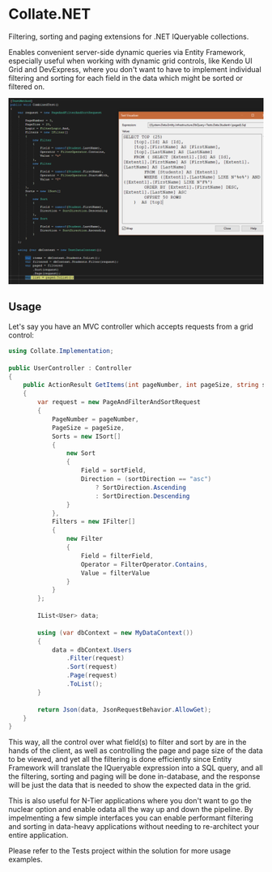# Collate.NET

Filtering, sorting and paging extensions for .NET IQueryable collections. 

Enables convenient server-side dynamic queries via Entity Framework, especially useful when working with dynamic grid controls, like Kendo UI Grid and DevExpress,
where you don't want to have to implement individual filtering and sorting for each field in the data which might be sorted or filtered on.

![Entity Framework](https://raw.githubusercontent.com/bradwestness/collate-dot-net/master/assets/entity-framework.PNG)

## Usage

Let's say you have an MVC controller which accepts requests from a grid control:

```csharp
using Collate.Implementation;

public UserController : Controller
{
	public ActionResult GetItems(int pageNumber, int pageSize, string sortField, string sortDirection, string filterField, string filterValue)
	{
		var request = new PageAndFilterAndSortRequest
		{
			PageNumber = pageNumber,
			PageSize = pageSize,
			Sorts = new ISort[]
			{
				new Sort
				{
					Field = sortField,
					Direction = (sortDirection == "asc")
						? SortDirection.Ascending
						: SortDirection.Descending
				}
			},
			Filters = new IFilter[]
			{
				new Filter
				{
					Field = filterField,
					Operator = FilterOperator.Contains,
					Value = filterValue
				}
			}
		};

		IList<User> data;

		using (var dbContext = new MyDataContext())
		{
			data = dbContext.Users
				.Filter(request)
				.Sort(request)
				.Page(request)
				.ToList();
		}

		return Json(data, JsonRequestBehavior.AllowGet);
	}
}
````

This way, all the control over what field(s) to filter and sort by are in the hands of the client, as well
as controlling the page and page size of the data to be viewed, and yet all the filtering is done
efficiently since Entity Framework will translate the IQueryable expression into a SQL query, and all the
filtering, sorting and paging will be done in-database, and the response will be just the data that
is needed to show the expected data in the grid.

This is also useful for N-Tier applications where you don't want to go the nuclear option and enable
odata all the way up and down the pipeline. By impelmenting a few simple interfaces you can enable performant
filtering and sorting in data-heavy applications without needing to re-architect your entire application.


Please refer to the Tests project within the solution for more usage examples.